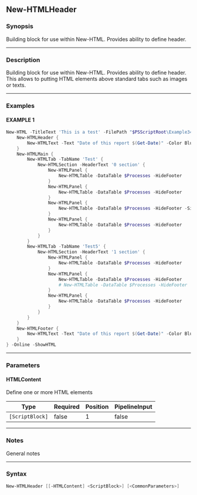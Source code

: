 New-HTMLHeader
--------------




### Synopsis
Building block for use within New-HTML. Provides ability to define header.



---


### Description

Building block for use within New-HTML. Provides ability to define header. This allows to putting HTML elements above standard tabs such as images or texts.



---


### Examples
#### EXAMPLE 1
```PowerShell
New-HTML -TitleText 'This is a test' -FilePath "$PSScriptRoot\Example34_01.html" {
    New-HTMLHeader {
        New-HTMLText -Text "Date of this report $(Get-Date)" -Color Blue -Alignment right
    }
    New-HTMLMain {
        New-HTMLTab -TabName 'Test' {
            New-HTMLSection -HeaderText '0 section' {
                New-HTMLPanel {
                    New-HTMLTable -DataTable $Processes -HideFooter
                }
                New-HTMLPanel {
                    New-HTMLTable -DataTable $Processes -HideFooter
                }
                New-HTMLPanel {
                    New-HTMLTable -DataTable $Processes -HideFooter -Simplify
                }
                New-HTMLPanel {
                    New-HTMLTable -DataTable $Processes -HideFooter
                }
            }
        }
        New-HTMLTab -TabName 'Test5' {
            New-HTMLSection -HeaderText '1 section' {
                New-HTMLPanel {
                    New-HTMLTable -DataTable $Processes -HideFooter
                }
                New-HTMLPanel {
                    New-HTMLTable -DataTable $Processes -HideFooter
                    # New-HTMLTable -DataTable $Processes -HideFooter
                }
                New-HTMLPanel {
                    New-HTMLTable -DataTable $Processes -HideFooter
                }
            }
        }
    }
    New-HTMLFooter {
        New-HTMLText -Text "Date of this report $(Get-Date)" -Color Blue -Alignment right
    }
} -Online -ShowHTML
```



---


### Parameters
#### **HTMLContent**

Define one or more HTML elements






|Type           |Required|Position|PipelineInput|
|---------------|--------|--------|-------------|
|`[ScriptBlock]`|false   |1       |false        |





---


### Notes
General notes



---


### Syntax
```PowerShell
New-HTMLHeader [[-HTMLContent] <ScriptBlock>] [<CommonParameters>]
```

